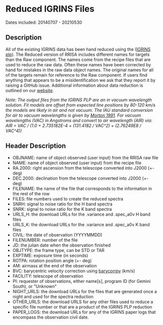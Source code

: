 # Reduced IGRINS Files

Dates included: 20140707 - 20210530

## Description
All of the existing IGRINS data has been hand reduced using the ([IGRINS plp](https://github.com/igrins/plp)). The Reduced version of RRISA includes different names for targets than the Raw component. The names come from the recipe files that are used to reduce the raw data. Often these names have been corrected by hand for mistakes in the raw data object names. The original names for all of the targets remain for reference to the Raw component. If users find anything that appears to be a misidentification we ask that they report it by raising a GitHub issue. Additional information about data reduction is outlined on our [website](https://RRISA.github.io/).

_Note: The output files from the IGRINS PLP are an in vacuum wavelength solution. Fit models are offset from expected line positions by 80-120 km/s the models are likely in air and not vacuum. The IAU standard conversion for air to vacuum wavelengths is given by [Morton 1991](https://ui.adsabs.harvard.edu/abs/1991ApJS...77..119M/abstract). For vacuum wavelengths (VAC) in Angstroms and convert to air wavelength (AIR) via: AIR = VAC / (1.0 + 2.735182E-4 + (131.4182 / VAC^2) + (2.76249E8 / VAC^4))_


## Header Description
- OBJNAME: name of object observed (user input) from the RRISA raw file
- NAME: name of object observed (user input) from the recipe file
- RA.2000: right ascension from the telescope converted into J2000 (+- deg)
- DEC.2000: declination from the telescope converted into J2000 (+- deg)
- FILENAME: the name of the file that corresponds to the information in the rest of the row
- FILES: file numbers used to create the reduced spectra
- SNRH: signal to noise ratio for the H band spectra
- SNRK: signal to noise ratio for the K band spectra
- URLS_H: the download URLs for the .variance and .spec_a0v H band files
- URLS_K: the download URLs for the .variance and .spec_a0v K band files
- CIVIL: the date of observation (YYYYMMDD)
- FILENUMBER: number of the file
- JD: the julian date when the observation finished
- OBJTYPE: the frame type, can be STD or TAR
- EXPTIME: exposure time (in seconds)
- ROTPA: rotation position angle (+- deg)
- AM: airmass at the end of the observation
- BVC: barycentric velocity correction using [barycorrpy](https://github.com/shbhuk/barycorrpy) (km/s)
- FACILITY: telescope of observation
- PI: requester of observations, either name[s], program ID (for Gemini South), or "Unknown"
- NIGHT_URLS: the download URLs for the files that are generated once a night and used for the spectra reduction
- OTHER_URLS: the download URLS for any other files used to reduce a specific file number or that are a product of the IGRINS PLP reduction
- PAPER_LOGS: the download URLs for any of the IGRINS paper logs that encompass the observation civil date.
